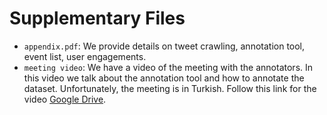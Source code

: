# Supplementary Files

- `appendix.pdf`: We provide details on tweet crawling, annotation tool, event list, user engagements.
- `meeting video`: We have a video of the meeting with the annotators. In this video we talk about the annotation tool and how to annotate the dataset. Unfortunately, the meeting is in Turkish. Follow this link for the video [Google Drive](https://drive.google.com/file/d/1RMsBW1MYGYkl_DX104zG0pVzlwP6VEtr/view?usp=sharing).
